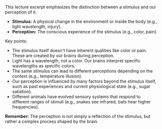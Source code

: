 This lecture excerpt emphasizes the distinction between a stimulus and our perception of it.

- **Stimulus:** A physical change in the environment or inside the body (e.g., light wavelength, injury).
- **Perception:** The conscious experience of the stimulus (e.g., color, pain).

Key points:

- The stimulus itself doesn't have inherent qualities like color or pain. These are created by our brains during perception.
- Light has a wavelength, not a color. Our brains interpret specific wavelengths as specific colors.
- The same stimulus can lead to different perceptions depending on the context (e.g., temperature illusion).
- Our perception is influenced by many factors beyond the stimulus itself, such as past experiences and current physiological state (e.g., sugar satiation).
- Different animals have evolved sensory systems that respond to different ranges of stimuli (e.g., snakes see infrared, bats hear higher frequencies).

**Remember:** The perception is not simply a reflection of the stimulus, but rather a complex process shaped by the brain.
